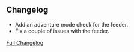 ## Changelog

- Add an adventure mode check for the feeder.
- Fix a couple of issues with the feeder.

[Full Changelog](https://github.com/JamCoreModding/Honk/compare/0.1.0-beta.10...0.1.0-beta.11)

